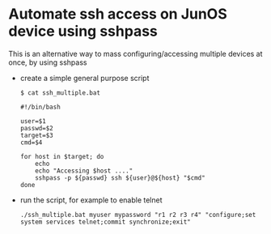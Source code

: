 # Automate ssh access on JunOS device using sshpass

This is an alternative way to mass configuring/accessing multiple devices at once, by using sshpass

* create a simple general purpose script

    ```
    $ cat ssh_multiple.bat

    #!/bin/bash

    user=$1
    passwd=$2
    target=$3
    cmd=$4

    for host in $target; do
        echo
        echo "Accessing $host ...."
        sshpass -p ${passwd} ssh ${user}@${host} "$cmd"
    done
    ```


* run the script, for example to enable telnet

    ```
    ./ssh_multiple.bat myuser mypassword "r1 r2 r3 r4" "configure;set system services telnet;commit synchronize;exit"
    ```


